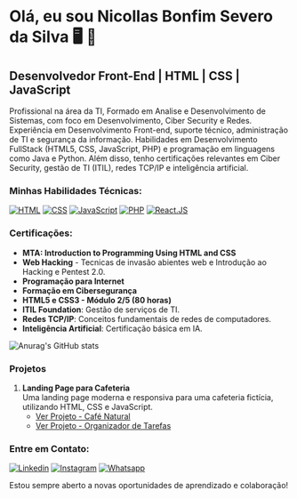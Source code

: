 # Olá, eu sou Nicollas Bonfim Severo da Silva 🖥️ 👾

## Desenvolvedor Front-End | HTML | CSS | JavaScript

Profissional na área da TI, Formado em Analise e Desenvolvimento de Sistemas, com foco em Desenvolvimento, Ciber Security e Redes. Experiência em Desenvolvimento Front-end, suporte técnico, administração de TI e segurança da informação. Habilidades em Desenvolvimento FullStack (HTML5, CSS, JavaScript, PHP) e programação em linguagens como Java e Python. Além disso, tenho certificações relevantes em Ciber Security, gestão de TI (ITIL), redes TCP/IP e inteligência artificial.

### Minhas Habilidades Técnicas:
[![HTML](https://img.shields.io/badge/HTML-239120?style=for-the-badge&logo=html5&logoColor=white)]()
[![CSS](https://img.shields.io/badge/CSS-239120?&style=for-the-badge&logo=css3&logoColor=white)]()
[![JavaScript](https://img.shields.io/badge/JavaScript-F7DF1E?style=for-the-badge&logo=javascript&logoColor=black)]()
[![PHP](https://img.shields.io/badge/PHP-777BB4?style=for-the-badge&logo=php&logoColor=white)]()
[![React.JS](https://img.shields.io/badge/React-20232A?style=for-the-badge&logo=react&logoColor=61DAFB)]()

### Certificações:
- **MTA: Introduction to Programming Using HTML and CSS**
- **Web Hacking** - Tecnicas de invasão abientes web e Introdução ao Hacking e Pentest 2.0.
- **Programação para Internet**
- **Formação em Cibersegurança**
- **HTML5 e CSS3 - Módulo 2/5 (80 horas)**
- **ITIL Foundation**: Gestão de serviços de TI.
- **Redes TCP/IP**: Conceitos fundamentais de redes de computadores.
- **Inteligência Artificial**: Certificação básica em IA.

![Anurag's GitHub stats](https://github-readme-stats.vercel.app/api?username=nicollassevero&show_icons=true&theme=onedark)

### Projetos
1. **Landing Page para Cafeteria**  
   Uma landing page moderna e responsiva para uma cafeteria fictícia, utilizando HTML, CSS e JavaScript.
   - [Ver Projeto - Café Natural](https://nicollassevero.github.io/Page-Coffe/)
   - [Ver Projeto - Organizador de Tarefas](https://nicollassevero.github.io/Tarefudo/)


### Entre em Contato:
[![Linkedin](https://img.shields.io/badge/LinkedIn-0077B5?style=for-the-badge&logo=linkedin&logoColor=white)](https://www.linkedin.com/in/nicollasbonfim/)
[![Instagram](https://img.shields.io/badge/Instagram-E4405F?style=for-the-badge&logo=instagram&logoColor=white)](https://www.instagram.com/nicollasseveroo/)
[![Whatsapp](https://img.shields.io/badge/WhatsApp-25D366?style=for-the-badge&logo=whatsapp&logoColor=white)](https://wa.me/5561985802139)

Estou sempre aberto a novas oportunidades de aprendizado e colaboração!
